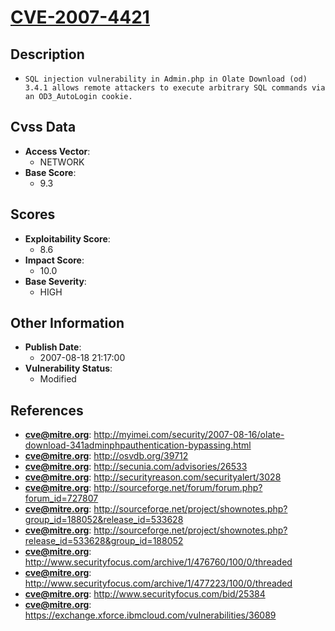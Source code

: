 
# [CVE-2007-4421](http://myimei.com/security/2007-08-16/olate-download-341adminphpauthentication-bypassing.html)

## Description

- `SQL injection vulnerability in Admin.php in Olate Download (od) 3.4.1 allows remote attackers to execute arbitrary SQL commands via an OD3_AutoLogin cookie.`

## Cvss Data

- **Access Vector**:
  - NETWORK
- **Base Score**:
  - 9.3

## Scores

- **Exploitability Score**:
  - 8.6
- **Impact Score**:
  - 10.0
- **Base Severity**:
  - HIGH

## Other Information

- **Publish Date**:
  - 2007-08-18 21:17:00
- **Vulnerability Status**:
  - Modified

## References

- **cve@mitre.org**: http://myimei.com/security/2007-08-16/olate-download-341adminphpauthentication-bypassing.html
- **cve@mitre.org**: http://osvdb.org/39712
- **cve@mitre.org**: http://secunia.com/advisories/26533
- **cve@mitre.org**: http://securityreason.com/securityalert/3028
- **cve@mitre.org**: http://sourceforge.net/forum/forum.php?forum_id=727807
- **cve@mitre.org**: http://sourceforge.net/project/shownotes.php?group_id=188052&release_id=533628
- **cve@mitre.org**: http://sourceforge.net/project/shownotes.php?release_id=533628&group_id=188052
- **cve@mitre.org**: http://www.securityfocus.com/archive/1/476760/100/0/threaded
- **cve@mitre.org**: http://www.securityfocus.com/archive/1/477223/100/0/threaded
- **cve@mitre.org**: http://www.securityfocus.com/bid/25384
- **cve@mitre.org**: https://exchange.xforce.ibmcloud.com/vulnerabilities/36089
